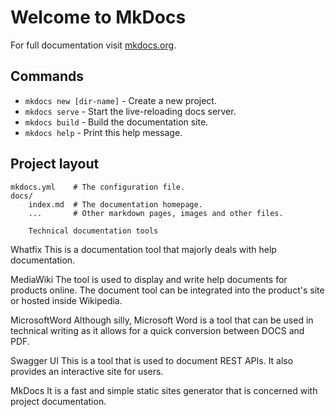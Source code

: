 # Welcome to MkDocs

For full documentation visit [mkdocs.org](https://mkdocs.org).

## Commands

* `mkdocs new [dir-name]` - Create a new project.
* `mkdocs serve` - Start the live-reloading docs server.
* `mkdocs build` - Build the documentation site.
* `mkdocs help` - Print this help message.

## Project layout

    mkdocs.yml    # The configuration file.
    docs/
        index.md  # The documentation homepage.
        ...       # Other markdown pages, images and other files.
        
        Technical documentation tools

Whatfix This is a documentation tool that majorly deals with help documentation.

MediaWiki The tool is used to display and write help documents for products online. The document tool can be integrated into the product's site or hosted inside Wikipedia.

MicrosoftWord Although silly, Microsoft Word is a tool that can be used in technical writing as it allows for a quick conversion between DOCS and PDF.

Swagger UI This is a tool that is used to document REST APIs. It also provides an interactive site for users.

MkDocs It is a fast and simple static sites generator that is concerned with project documentation.
